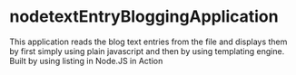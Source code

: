 # nodetextEntryBloggingApplication
This application reads the blog text entries from the file and displays them by first simply using plain javascript and then by using templating engine. Built by using listing in Node.JS in Action
